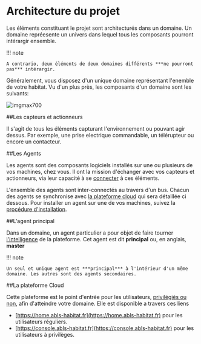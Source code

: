 # Architecture du projet

Les éléments constituant le projet sont architecturés dans un domaine.
Un domaine repréesente un univers dans lequel tous les composants pourront intérargir ensemble.

!!! note

    A contrario, deux éléments de deux domaines différents ***ne pourront pas*** intérargir.

Généralement, vous disposez d'un unique domaine représentant l'enemble de votre habitat. Vu d'un plus près, les composants
d'un domaine sont les suivants:

![imgmax700](/img/architecture_schema.png)

##Les capteurs et actionneurs

Il s'agit de tous les éléments capturant l'environnement ou pouvant agir dessus. Par exemple, une prise electrique commandable,
un télérupteur ou encore un contacteur.

##Les Agents

Les agents sont des composants logiciels installés sur une ou plusieurs de vos machines, chez vous. Il ont la mission
d'échanger avec vos capteurs et actionneurs, via leur capacité à se [connecter](connecteurs.md) à ces éléments.

L'ensemble des agents sont inter-connectés au travers d'un bus.
Chacun des agents se synchronise avec [la plateforme cloud](#la-plateforme-cloud) qui sera détaillée ci dessous.
Pour installer un agent sur une de vos machines, suivez la [procédure d'installation](guide_demarrage.md).

##L'agent principal

Dans un domaine, un agent particulier a pour objet de faire tourner [l'intelligence](dls.md) de la plateforme. Cet agent est dit
**principal** ou, en anglais, **master**

!!! note

    Un seul et unique agent est ***principal*** à l'intérieur d'un même domaine. Les autres sont des agents secondaires.

##La plateforme Cloud

Cette plateforme est le point d'entrée pour les utilisateurs, [privilégiés ou non](users.md), afin d'atteindre votre domaine. Elle
est disponible a travers ces liens

* [https://home.abls-habitat.fr](https://home.abls-habitat.fr) pour les utilisateurs réguliers.
* [https://console.abls-habitat.fr](https://console.abls-habitat.fr) pour les utilisateurs à privilèges.
